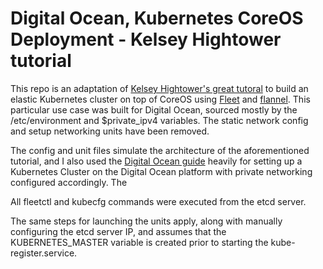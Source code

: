 # Digital Ocean, Kubernetes CoreOS Deployment - Kelsey Hightower tutorial

This repo is an adaptation of [Kelsey Hightower's great tutoral](https://github.com/kelseyhightower/kubernetes-fleet-tutorial) to build an elastic Kubernetes cluster on top of CoreOS using [Fleet](https://github.com/coreos/fleet) and [flannel](https://github.com/coreos/flannel). This particular use case was built for Digital Ocean, sourced mostly by the /etc/environment and $private_ipv4 variables. The static network config and setup networking units have been removed.

The config and unit files simulate the architecture of the aforementioned tutorial, and I also used the [Digital Ocean guide](https://www.digitalocean.com/community/tutorials/how-to-install-and-configure-kubernetes-on-top-of-a-coreos-cluster) heavily for setting up a Kubernetes Cluster on the Digital Ocean platform with private networking configured accordingly. The 

All fleetctl and kubecfg commands were executed from the etcd server. 

The same steps for launching the units apply, along with manually configuring the etcd server IP, and assumes that the KUBERNETES_MASTER variable is created prior to starting the kube-register.service.
